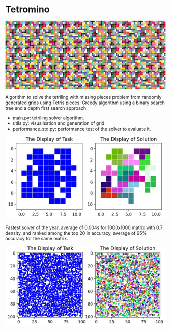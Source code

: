 # Tetromino 

![Tetromino_Cover](./Figures/Tetromino_Cover.png)

Algorithm to solve the tetriling with missing pieces problem from randomly generated grids using Tetris pieces. Greedy algorithm using a binary search tree and a depth first search approach. 

- main.py: tetriling solver algorithm.
- utils.py: visualisation and generation of grid.
- performance_std.py: performance test of the solver to evaluate it. 

<p align="center">
  <img src="./Figures/tetromino1.jpg" width="500">
</p>

Fastest solver of the year, average of 0.004s for 1000x1000 matrix with 0.7 density, and ranked among the top 20 in accuracy, average of 95% accuracy for the same matrix.

<p align="center">
  <img src="./Figures/tetromino3.jpg" width="500">
</p>
